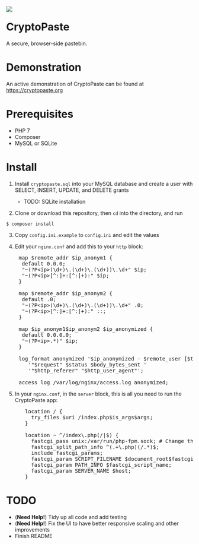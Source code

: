 <img src="https://github.com/HackThisCode/CryptoPaste/raw/master/public/img/cryptopaste.png" align="left">
<h1>CryptoPaste</h1>
A secure, browser-side pastebin.

# Demonstration
An active demonstration of CryptoPaste can be found at https://cryptopaste.org

# Prerequisites
- PHP 7
- Composer
- MySQL or SQLite

# Install

1. Install `cryptopaste.sql` into your MySQL database and create a user with SELECT, INSERT, UPDATE, and DELETE grants
   - TODO: SQLite installation
   
2. Clone or download this repository, then `cd` into the directory, and run

`$ composer install`

3. Copy `config.ini.example` to `config.ini` and edit the values

4. Edit your `nginx.conf` and add this to your `http` block:

<pre>
    map $remote_addr $ip_anonym1 {
     default 0.0.0;
     "~(?P&lt;ip>(\d+)\.(\d+)\.(\d+))\.\d+" $ip;
     "~(?P&lt;ip>[^:]+:[^:]+):" $ip;
    }

    map $remote_addr $ip_anonym2 {
     default .0;
     "~(?P&lt;ip>(\d+)\.(\d+)\.(\d+))\.\d+" .0;
     "~(?P&lt;ip>[^:]+:[^:]+):" ::;
    }

    map $ip_anonym1$ip_anonym2 $ip_anonymized {
     default 0.0.0.0;
     "~(?P&lt;ip>.*)" $ip;
    }

    log_format anonymized '$ip_anonymized - $remote_user [$time_local] ' 
       '"$request" $status $body_bytes_sent ' 
       '"$http_referer" "$http_user_agent"';

    access_log /var/log/nginx/access.log anonymized;
</pre>

5. In your `nginx.conf`, in the `server` block, this is all you need to run the CryptoPaste app:

<pre>
      location / {
        try_files $uri /index.php$is_args$args;
      }

      location ~ ^/index\.php(/|$) {
        fastcgi_pass unix:/var/run/php-fpm.sock; # Change this to reflect how your PHP-FPM is running
        fastcgi_split_path_info ^(.+\.php)(/.*)$;
        include fastcgi_params;
        fastcgi_param SCRIPT_FILENAME $document_root$fastcgi_script_name;
        fastcgi_param PATH_INFO $fastcgi_script_name;
        fastcgi_param SERVER_NAME $host;
      }
</pre>

# TODO
- (**Need Help!**) Tidy up all code and add testing
- (**Need Help!**) Fix the UI to have better responsive scaling and other improvements
- Finish README
